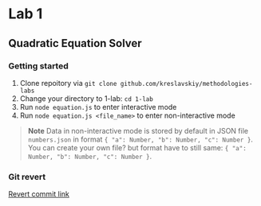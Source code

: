 # Lab 1

## Quadratic Equation Solver

### Getting started

1. Clone repoitory via ```git clone github.com/kreslavskiy/methodologies-labs```
2. Change your directory to 1-lab: ```cd 1-lab```
3. Run ```node equation.js``` to enter interactive mode
4. Run ```node equation.js <file_name>``` to enter non-interactive mode

>**Note** Data in non-interactive mode is stored by default in JSON file ```numbers.json``` in format ```{ "a": Number, "b": Number, "c": Number }```. You can create your own file? but format have to still same: ```{ "a": Number, "b": Number, "c": Number }```.

### Git revert

[Revert commit link](https://github.com/kreslavskiy/methodologies-labs/commit/e400785c75124c8baa0480885c8c2a2e0e9057aa)
